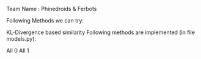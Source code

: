 Team Name : Phinedroids & Ferbots

Following Methods we can try:

KL-Divergence based similarity
Following methods are implemented (in file models.py):

All 0
All 1